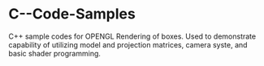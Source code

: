 # C--Code-Samples
C++ sample codes for OPENGL Rendering of boxes. Used to demonstrate capability of utilizing model and projection matrices, camera syste, and basic shader programming.
